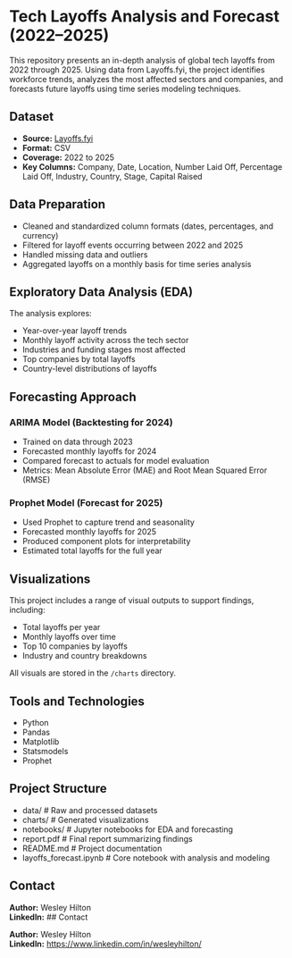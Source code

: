 # Tech Layoffs Analysis and Forecast (2022–2025)

This repository presents an in-depth analysis of global tech layoffs from 2022 through 2025. Using data from Layoffs.fyi, the project identifies workforce trends, analyzes the most affected sectors and companies, and forecasts future layoffs using time series modeling techniques.

## Dataset

- **Source:** [Layoffs.fyi](https://layoffs.fyi/)
- **Format:** CSV
- **Coverage:** 2022 to 2025
- **Key Columns:** Company, Date, Location, Number Laid Off, Percentage Laid Off, Industry, Country, Stage, Capital Raised

## Data Preparation

- Cleaned and standardized column formats (dates, percentages, and currency)
- Filtered for layoff events occurring between 2022 and 2025
- Handled missing data and outliers
- Aggregated layoffs on a monthly basis for time series analysis

## Exploratory Data Analysis (EDA)

The analysis explores:

- Year-over-year layoff trends
- Monthly layoff activity across the tech sector
- Industries and funding stages most affected
- Top companies by total layoffs
- Country-level distributions of layoffs

## Forecasting Approach

### ARIMA Model (Backtesting for 2024)
- Trained on data through 2023
- Forecasted monthly layoffs for 2024
- Compared forecast to actuals for model evaluation
- Metrics: Mean Absolute Error (MAE) and Root Mean Squared Error (RMSE)

### Prophet Model (Forecast for 2025)
- Used Prophet to capture trend and seasonality
- Forecasted monthly layoffs for 2025
- Produced component plots for interpretability
- Estimated total layoffs for the full year

## Visualizations

This project includes a range of visual outputs to support findings, including:

- Total layoffs per year
- Monthly layoffs over time
- Top 10 companies by layoffs
- Industry and country breakdowns

All visuals are stored in the `/charts` directory.

## Tools and Technologies

- Python
- Pandas
- Matplotlib
- Statsmodels
- Prophet

## Project Structure

 - data/ # Raw and processed datasets
 - charts/ # Generated visualizations
 - notebooks/ # Jupyter notebooks for EDA and forecasting
 - report.pdf # Final report summarizing findings
 - README.md # Project documentation
 - layoffs_forecast.ipynb # Core notebook with analysis and modeling

## Contact

**Author:** Wesley Hilton  
**LinkedIn:** ## Contact

**Author:** Wesley Hilton  
**LinkedIn:**  https://www.linkedin.com/in/wesleyhilton/ 
